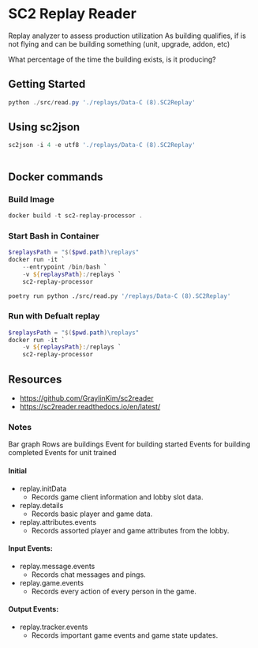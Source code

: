 # SC2 Replay Reader

Replay analyzer to assess production utilization
As building qualifies, if is not flying and can be building something (unit, upgrade, addon, etc)

What percentage of the time the building exists, is it producing?

## Getting Started

```powershell
python ./src/read.py './replays/Data-C (8).SC2Replay'
```

## Using sc2json

```powershell
sc2json -i 4 -e utf8 './replays/Data-C (8).SC2Replay'
```
```powershell
```

## Docker commands

### Build Image

```powershell
docker build -t sc2-replay-processor .
```

### Start Bash in Container

```powershell
$replaysPath = "$($pwd.path)\replays"
docker run -it `
    --entrypoint /bin/bash `
    -v ${replaysPath}:/replays `
    sc2-replay-processor
```

```bash
poetry run python ./src/read.py '/replays/Data-C (8).SC2Replay'
```

### Run with Defualt replay

```powershell
$replaysPath = "$($pwd.path)\replays"
docker run -it `
    -v ${replaysPath}:/replays `
    sc2-replay-processor
```

## Resources

- https://github.com/GraylinKim/sc2reader
- https://sc2reader.readthedocs.io/en/latest/

### Notes

Bar graph
Rows are buildings
Event for building started
Events for building completed
Events for unit trained

#### Initial

- replay.initData
    - Records game client information and lobby slot data.
- replay.details
    - Records basic player and game data.
- replay.attributes.events
    - Records assorted player and game attributes from the lobby.

#### Input Events:

- replay.message.events
    - Records chat messages and pings.
- replay.game.events
    - Records every action of every person in the game.

#### Output Events:

- replay.tracker.events
    - Records important game events and game state updates.